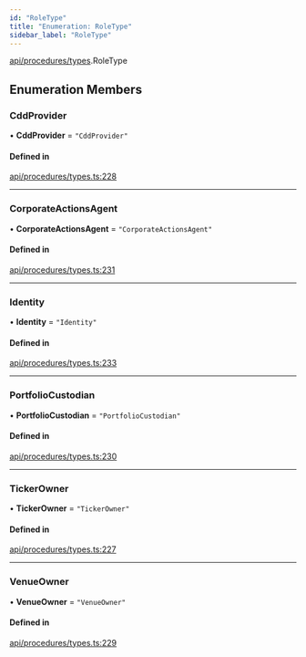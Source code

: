 ```yaml
---
id: "RoleType"
title: "Enumeration: RoleType"
sidebar_label: "RoleType"
---
```


[api/procedures/types](../../../../../modules/API/Procedures/Types/Types.md).RoleType

## Enumeration Members

### CddProvider

• **CddProvider** = ``"CddProvider"``

#### Defined in

[api/procedures/types.ts:228](https://github.com/PolymeshAssociation/polymesh-sdk/blob/fe2e6dd1d/src/api/procedures/types.ts#L228)

___

### CorporateActionsAgent

• **CorporateActionsAgent** = ``"CorporateActionsAgent"``

#### Defined in

[api/procedures/types.ts:231](https://github.com/PolymeshAssociation/polymesh-sdk/blob/fe2e6dd1d/src/api/procedures/types.ts#L231)

___

### Identity

• **Identity** = ``"Identity"``

#### Defined in

[api/procedures/types.ts:233](https://github.com/PolymeshAssociation/polymesh-sdk/blob/fe2e6dd1d/src/api/procedures/types.ts#L233)

___

### PortfolioCustodian

• **PortfolioCustodian** = ``"PortfolioCustodian"``

#### Defined in

[api/procedures/types.ts:230](https://github.com/PolymeshAssociation/polymesh-sdk/blob/fe2e6dd1d/src/api/procedures/types.ts#L230)

___

### TickerOwner

• **TickerOwner** = ``"TickerOwner"``

#### Defined in

[api/procedures/types.ts:227](https://github.com/PolymeshAssociation/polymesh-sdk/blob/fe2e6dd1d/src/api/procedures/types.ts#L227)

___

### VenueOwner

• **VenueOwner** = ``"VenueOwner"``

#### Defined in

[api/procedures/types.ts:229](https://github.com/PolymeshAssociation/polymesh-sdk/blob/fe2e6dd1d/src/api/procedures/types.ts#L229)
